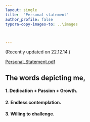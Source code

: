 ```yaml
---
layout: single
title:  "Personal statement"
author_profile: false
typora-copy-images-to: ..\images



---
```

(Recently updated on 22.12.14.)

 [Personal_Statement.pdf](..\materials\ps.pdf)

 

## The words depicting me,



#### 1. Dedication + Passion + Growth.

#### 2. Endless contemplation.

#### 3. Willing to challenge.

